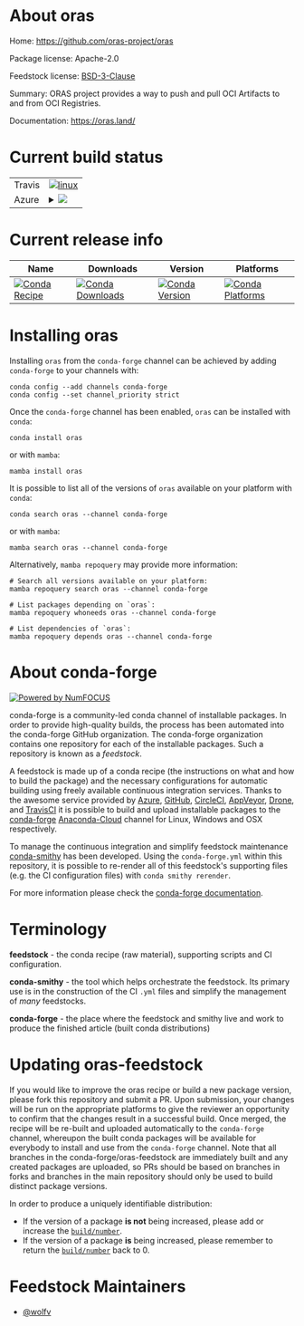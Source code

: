 About oras
==========

Home: https://github.com/oras-project/oras

Package license: Apache-2.0

Feedstock license: [BSD-3-Clause](https://github.com/conda-forge/oras-feedstock/blob/main/LICENSE.txt)

Summary: ORAS project provides a way to push and pull OCI Artifacts to and from OCI Registries.

Documentation: https://oras.land/

Current build status
====================


<table><tr>
    <td>Travis</td>
    <td>
      <a href="https://app.travis-ci.com/conda-forge/oras-feedstock">
        <img alt="linux" src="https://img.shields.io/travis/com/conda-forge/oras-feedstock/main.svg?label=Linux">
      </a>
    </td>
  </tr>
    
  <tr>
    <td>Azure</td>
    <td>
      <details>
        <summary>
          <a href="https://dev.azure.com/conda-forge/feedstock-builds/_build/latest?definitionId=16023&branchName=main">
            <img src="https://dev.azure.com/conda-forge/feedstock-builds/_apis/build/status/oras-feedstock?branchName=main">
          </a>
        </summary>
        <table>
          <thead><tr><th>Variant</th><th>Status</th></tr></thead>
          <tbody><tr>
              <td>linux_64</td>
              <td>
                <a href="https://dev.azure.com/conda-forge/feedstock-builds/_build/latest?definitionId=16023&branchName=main">
                  <img src="https://dev.azure.com/conda-forge/feedstock-builds/_apis/build/status/oras-feedstock?branchName=main&jobName=linux&configuration=linux_64_" alt="variant">
                </a>
              </td>
            </tr><tr>
              <td>linux_aarch64</td>
              <td>
                <a href="https://dev.azure.com/conda-forge/feedstock-builds/_build/latest?definitionId=16023&branchName=main">
                  <img src="https://dev.azure.com/conda-forge/feedstock-builds/_apis/build/status/oras-feedstock?branchName=main&jobName=linux&configuration=linux_aarch64_" alt="variant">
                </a>
              </td>
            </tr><tr>
              <td>linux_ppc64le</td>
              <td>
                <a href="https://dev.azure.com/conda-forge/feedstock-builds/_build/latest?definitionId=16023&branchName=main">
                  <img src="https://dev.azure.com/conda-forge/feedstock-builds/_apis/build/status/oras-feedstock?branchName=main&jobName=linux&configuration=linux_ppc64le_" alt="variant">
                </a>
              </td>
            </tr><tr>
              <td>osx_64</td>
              <td>
                <a href="https://dev.azure.com/conda-forge/feedstock-builds/_build/latest?definitionId=16023&branchName=main">
                  <img src="https://dev.azure.com/conda-forge/feedstock-builds/_apis/build/status/oras-feedstock?branchName=main&jobName=osx&configuration=osx_64_" alt="variant">
                </a>
              </td>
            </tr><tr>
              <td>win_64</td>
              <td>
                <a href="https://dev.azure.com/conda-forge/feedstock-builds/_build/latest?definitionId=16023&branchName=main">
                  <img src="https://dev.azure.com/conda-forge/feedstock-builds/_apis/build/status/oras-feedstock?branchName=main&jobName=win&configuration=win_64_" alt="variant">
                </a>
              </td>
            </tr>
          </tbody>
        </table>
      </details>
    </td>
  </tr>
</table>

Current release info
====================

| Name | Downloads | Version | Platforms |
| --- | --- | --- | --- |
| [![Conda Recipe](https://img.shields.io/badge/recipe-oras-green.svg)](https://anaconda.org/conda-forge/oras) | [![Conda Downloads](https://img.shields.io/conda/dn/conda-forge/oras.svg)](https://anaconda.org/conda-forge/oras) | [![Conda Version](https://img.shields.io/conda/vn/conda-forge/oras.svg)](https://anaconda.org/conda-forge/oras) | [![Conda Platforms](https://img.shields.io/conda/pn/conda-forge/oras.svg)](https://anaconda.org/conda-forge/oras) |

Installing oras
===============

Installing `oras` from the `conda-forge` channel can be achieved by adding `conda-forge` to your channels with:

```
conda config --add channels conda-forge
conda config --set channel_priority strict
```

Once the `conda-forge` channel has been enabled, `oras` can be installed with `conda`:

```
conda install oras
```

or with `mamba`:

```
mamba install oras
```

It is possible to list all of the versions of `oras` available on your platform with `conda`:

```
conda search oras --channel conda-forge
```

or with `mamba`:

```
mamba search oras --channel conda-forge
```

Alternatively, `mamba repoquery` may provide more information:

```
# Search all versions available on your platform:
mamba repoquery search oras --channel conda-forge

# List packages depending on `oras`:
mamba repoquery whoneeds oras --channel conda-forge

# List dependencies of `oras`:
mamba repoquery depends oras --channel conda-forge
```


About conda-forge
=================

[![Powered by
NumFOCUS](https://img.shields.io/badge/powered%20by-NumFOCUS-orange.svg?style=flat&colorA=E1523D&colorB=007D8A)](https://numfocus.org)

conda-forge is a community-led conda channel of installable packages.
In order to provide high-quality builds, the process has been automated into the
conda-forge GitHub organization. The conda-forge organization contains one repository
for each of the installable packages. Such a repository is known as a *feedstock*.

A feedstock is made up of a conda recipe (the instructions on what and how to build
the package) and the necessary configurations for automatic building using freely
available continuous integration services. Thanks to the awesome service provided by
[Azure](https://azure.microsoft.com/en-us/services/devops/), [GitHub](https://github.com/),
[CircleCI](https://circleci.com/), [AppVeyor](https://www.appveyor.com/),
[Drone](https://cloud.drone.io/welcome), and [TravisCI](https://travis-ci.com/)
it is possible to build and upload installable packages to the
[conda-forge](https://anaconda.org/conda-forge) [Anaconda-Cloud](https://anaconda.org/)
channel for Linux, Windows and OSX respectively.

To manage the continuous integration and simplify feedstock maintenance
[conda-smithy](https://github.com/conda-forge/conda-smithy) has been developed.
Using the ``conda-forge.yml`` within this repository, it is possible to re-render all of
this feedstock's supporting files (e.g. the CI configuration files) with ``conda smithy rerender``.

For more information please check the [conda-forge documentation](https://conda-forge.org/docs/).

Terminology
===========

**feedstock** - the conda recipe (raw material), supporting scripts and CI configuration.

**conda-smithy** - the tool which helps orchestrate the feedstock.
                   Its primary use is in the construction of the CI ``.yml`` files
                   and simplify the management of *many* feedstocks.

**conda-forge** - the place where the feedstock and smithy live and work to
                  produce the finished article (built conda distributions)


Updating oras-feedstock
=======================

If you would like to improve the oras recipe or build a new
package version, please fork this repository and submit a PR. Upon submission,
your changes will be run on the appropriate platforms to give the reviewer an
opportunity to confirm that the changes result in a successful build. Once
merged, the recipe will be re-built and uploaded automatically to the
`conda-forge` channel, whereupon the built conda packages will be available for
everybody to install and use from the `conda-forge` channel.
Note that all branches in the conda-forge/oras-feedstock are
immediately built and any created packages are uploaded, so PRs should be based
on branches in forks and branches in the main repository should only be used to
build distinct package versions.

In order to produce a uniquely identifiable distribution:
 * If the version of a package **is not** being increased, please add or increase
   the [``build/number``](https://docs.conda.io/projects/conda-build/en/latest/resources/define-metadata.html#build-number-and-string).
 * If the version of a package **is** being increased, please remember to return
   the [``build/number``](https://docs.conda.io/projects/conda-build/en/latest/resources/define-metadata.html#build-number-and-string)
   back to 0.

Feedstock Maintainers
=====================

* [@wolfv](https://github.com/wolfv/)

